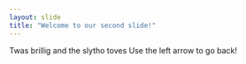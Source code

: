 ```yaml
---
layout: slide
title: "Welcome to our second slide!"
---
```

Twas brillig and the slytho toves
Use the left arrow to go back!
